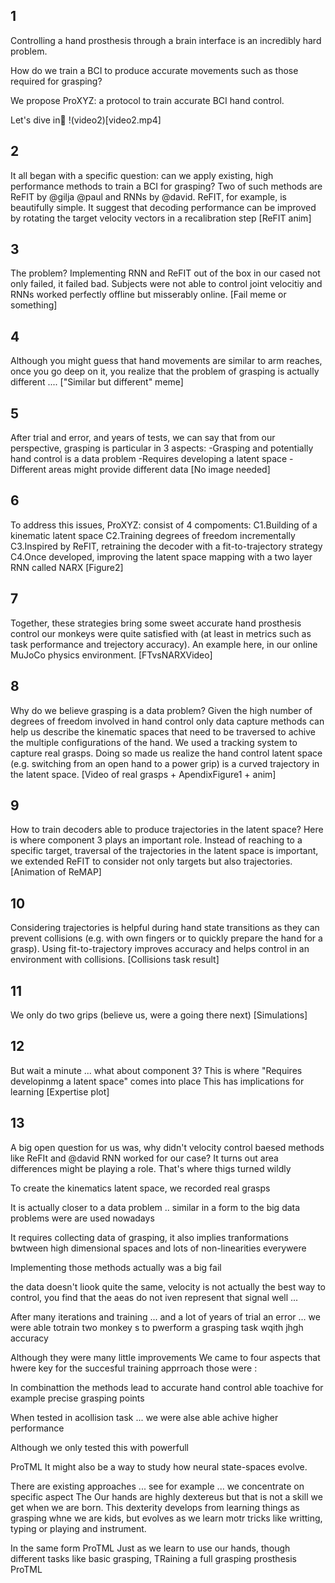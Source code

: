 ## 1
Controlling a hand prosthesis through a brain interface is an incredibly hard problem.

How do we train a BCI to produce accurate movements such as those required for grasping? 

We propose ProXYZ: a protocol to train accurate BCI hand control.

Let's dive in🧵
!(video2)[video2.mp4]

## 2
It all began with a specific question: can we apply existing, high performance methods to train a BCI for grasping? Two of such methods are ReFIT by @gilja @paul and RNNs by @david. ReFIT, for example, is beautifully simple. It suggest that decoding performance can be improved by rotating the target velocity vectors in a recalibration step
[ReFIT anim]

## 3
The problem? Implementing RNN and ReFIT out of the box in our cased not only failed, it failed bad. Subjects were not able to control joint velocitiy and RNNs worked perfectly offline but misserably online.
[Fail meme or something]

## 4
Although you might guess that hand movements are similar to arm reaches, once you go deep on it, you realize that the problem of grasping is actually different ....
["Similar but different" meme]

## 5
After trial and error, and years of tests, we can say that from our perspective, grasping is particular in 3 aspects:
-Grasping and potentially hand control is a data problem
-Requires developing a latent space
-Different areas might provide different data
[No image needed]

## 6
To address this issues, ProXYZ: consist of 4 compoments:
C1.Building of a kinematic latent space
C2.Training degrees of freedom incrementally
C3.Inspired by ReFIT, retraining the decoder with a fit-to-trajectory strategy
C4.Once developed, improving the latent space mapping with a two layer RNN called NARX
[Figure2]

## 7
Together, these strategies bring some sweet accurate hand prosthesis control our monkeys were quite satisfied with (at least in metrics such as task performance and trejectory accuracy). An example here, in our online MuJoCo physics environment.
[FTvsNARXVideo]

## 8
Why do we believe grasping is a data problem? Given the high number of degrees of freedom involved in hand control only data capture methods can help us describe the kinematic spaces that need to be traversed to achive the multiple configurations of the hand. We used a tracking system to capture real grasps. Doing so made us realize the hand control latent space (e.g. switching from an open hand to a power grip) is a curved trajectory in the latent space.
[Video of real grasps + ApendixFigure1 + anim]

## 9
How to train decoders able to produce trajectories in the latent space? Here is where component 3 plays an important role. Instead of reaching to a specific target, traversal of the trajectories in the latent space is important, we extended ReFIT to consider not only targets but also trajectories.
[Animation of ReMAP]

## 10
Considering trajectories is helpful during hand state transitions as they can prevent collisions (e.g. with own fingers or to quickly prepare the hand for a grasp). Using fit-to-trajectory improves accuracy and helps control in an environment with collisions.
[Collisions task result]

## 11
We only do two grips
(believe us, were a going there next)
[Simulations]

## 12
But wait a minute ... what about component 3?
This is where "Requires developinmg a latent space" comes into place
This has implications for learning
[Expertise plot]

## 13
A big open question for us was, why didn't velocity control baesed methods like ReFIt and @david RNN worked for our case? It turns out area differences might be playing a role. That's where thigs turned wildly 

To create the kinematics latent space, we recorded real grasps 

It is actually closer to a data problem .. similar in a form to the big data problems were are used nowadays

It requires collecting data of grasping, it also implies tranformations bwtween high dimensional spaces and lots of non-linearities everywere

Implementing those methods actually was a big fail

the data doesn't liook quite the same, velocity is not actually the best way to control, you find  that the aeas do not iven represent that signal well ...

After many iterations and training ... and a lot of years of trial an error ... we were able totrain two monkey s to pwerform a grasping task wqith jhgh accuracy

Although they were many little improvements We came to four  aspects that hwere key for the succesful training apprroach those were :

In combinattion the methods lead to accurate hand control able toachive for example precise grasping points

When tested in acollision task ... we were alse able achive higher performance

Although we only tested this with powerfull 

ProTML It might also be a way to study how neural state-spaces evolve.

There are existing approaches ... see for example ... we concentrate on specific aspect 
The 
Our hands are highly dextereus but that is not a skill we get when we are born. This dexterity develops from learning things as grasping whne we are kids, but evolves as we learn motr tricks like writting, typing or playing and instrument.

In the same form ProTML
Just as we learn to use our hands, though different tasks like basic grasping, 
TRaining a full grasping prosthesis 
ProTML 
